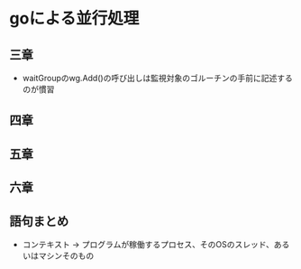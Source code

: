 # goによる並行処理

## 三章

- waitGroupのwg.Add()の呼び出しは監視対象のゴルーチンの手前に記述するのが慣習



## 四章
## 五章
## 六章
## 語句まとめ
 - コンテキスト -> プログラムが稼働するプロセス、そのOSのスレッド、あるいはマシンそのもの